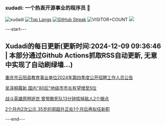 ### xudadi: 一个热衷开源事业的程序员 👋

![xudadi](https://github-readme-stats-git-masterorgs-github-readme-stats-team.vercel.app/api?username=xudadi)
[![Top Langs](https://github-readme-stats.vercel.app/api/top-langs/?username=xudadi)](https://github.com/anuraghazra/github-readme-stats)
[![GitHub Streak](https://streak-stats.demolab.com?user=xudadi&locale=zh_Hans)](https://git.io/streak-stats)
![VISITOR+COUNT](https://komarev.com/ghpvc/?username=xudadi&label=VISITOR+COUNT)
![](https://raw.githubusercontent.com/xudadi/xudadi/main/assets/github-contribution-grid-snake.svg)


---start---

## Xudadi的每日更新(更新时间:2024-12-09 09:36:46 | 本部分通过Github Actions抓取RSS自动更新, 无意中实现了自动刷绿墙...)

[重庆市云阳县教育事业单位2024年第四季度公开招聘工作人员公告](https://www.gongkaoleida.com/article/2221666)

[吴泽桐履新 国内"80后"地级市市长有望增至5位](https://m.163.com/news/article/JITSJNQB0514R9P4.html)

[战斗英雄原明逝世 曾带敢死队13分钟拔掉敌人2个据点](https://m.163.com/news/article/JISNH79V0514R9P4.html)

[2个月内2次公示 35岁的郑超升正处1个月后再拟任新职](https://m.163.com/news/article/JITQMPFG0512D3VJ.html)

---end---
